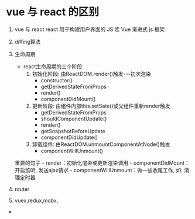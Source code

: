 # vue 与 react 的区别

1. vue 与 react
    react 用于构建用户界面的 JS 库
    Vue 渐进式 js 框架
2. diffing算法
3. 生命周期
    - react生命周期的三个阶段
        1. 初始化阶段: 由ReactDOM.render()触发---初次渲染
            - constructor()
            - getDerivedStateFromProps
            - render()
            - componentDidMount()
        2. 更新阶段: 由组件内部this.setSate()或父组件重新render触发
            - getDerivedStateFromProps
            - shouldComponentUpdate()
            - render()
            - getSnapshotBeforeUpdate
            - componentDidUpdate()
        3. 卸载组件: 由ReactDOM.unmountComponentAtNode()触发
            - componentWillUnmount()

    重要的勾子
        - render：初始化渲染或更新渲染调用
        - componentDidMount：开启监听, 发送ajax请求
        - componentWillUnmount：做一些收尾工作, 如: 清理定时器
4. router
5. vuex,redux,mobx,

-
